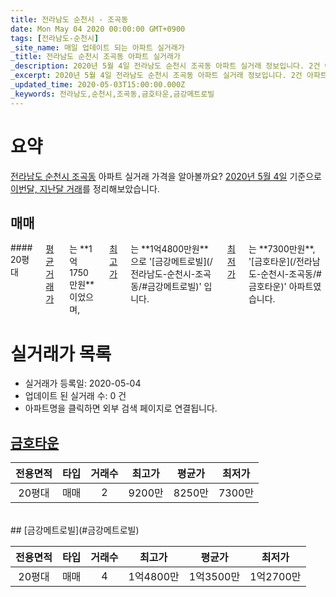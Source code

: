 ```yaml
---
title: 전라남도 순천시 - 조곡동
date: Mon May 04 2020 00:00:00 GMT+0900
tags: [전라남도-순천시]
_site_name: 매일 업데이트 되는 아파트 실거래가
_title: 전라남도 순천시 조곡동 아파트 실거래가
_description: 2020년 5월 4일 전라남도 순천시 조곡동 아파트 실거래 정보입니다. 2건 아파트 정보가 있습니다.
_excerpt: 2020년 5월 4일 전라남도 순천시 조곡동 아파트 실거래 정보입니다. 2건 아파트 정보가 있습니다.
_updated_time: 2020-05-03T15:00:00.000Z
_keywords: 전라남도,순천시,조곡동,금호타운,금강메트로빌
---
```





# 요약
<ins>전라남도 순천시 조곡동</ins> 아파트 실거래 가격을 알아볼까요? <ins>2020년 5월 4일</ins> 기준으로 <ins>이번달, 지난달 거래</ins>를 정리해보았습니다.

## 매매
<div class="container">
<div class="twelve columns" markdown="1">
#### 20평대
<ins>평균 거래가</ins>는 **1억1750만원**이었으며, <ins>최고가</ins>는 **1억4800만원**으로 '[금강메트로빌](/전라남도-순천시-조곡동/#금강메트로빌)' 입니다. <ins>최저가</ins>는 **7300만원**, '[금호타운](/전라남도-순천시-조곡동/#금호타운)' 아파트였습니다.
</div>
</div>



# 실거래가 목록
- 실거래가 등록일: 2020-05-04
- 업데이트 된 실거래 수: 0 건
- 아파트명을 클릭하면 외부 검색 페이지로 연결됩니다.

## [금호타운](#금호타운)

|전용면적|타입|거래수|최고가|평균가|최저가|
|:---:|:---:|:---:|:---:|:---:|:---:|
|20평대|<span class="deal-type-1">매매</span>|2|9200만|8250만|7300만|

<br/>
## [금강메트로빌](#금강메트로빌)

|전용면적|타입|거래수|최고가|평균가|최저가|
|:---:|:---:|:---:|:---:|:---:|:---:|
|20평대|<span class="deal-type-1">매매</span>|4|1억4800만|1억3500만|1억2700만|

<br/>



